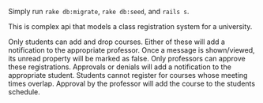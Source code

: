 Simply run `rake db:migrate`, `rake db:seed`, and `rails s`.

This is complex api that models a class registration system for a university.

Only students can add and drop courses. Either of these will add a notification to the appropriate professor. Once a message is shown/viewed, its unread property will be marked as false.
Only professors can approve these registrations. Approvals or denials will add a notification to the appropriate student.
Students cannot register for courses whose meeting times overlap.
Approval by the professor will add the course to the students schedule.
